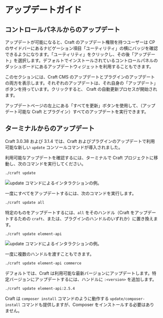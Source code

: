 # アップデートガイド

## コントロールパネルからのアップデート

アップデートが可能になると、Craft のアップデート権限を持つユーザーは CP のサイドバーにあるナビゲーション項目「ユーティリティ」の横にバッジを確認できるようになります。「ユーティリティ」をクリックし、その後「アップデート」を選択します。デフォルトでインストールされているコントロールパネルのダッシュボードにあるアップデートウィジェットを利用することもできます。

このセクションには、Craft CMS のアップデートとプラグインのアップデートの両方を表示します。それぞれのアップデートは、それ自身の「アップデート」ボタンを持っています。クリックすると、 Craft の自動更新プロセスが開始されます。

アップデートページの左上にある「すべてを更新」ボタンを使用して、（アップデート可能な Craft とプラグイン）すべてのアップデートを実行できます。

## ターミナルからのアップデート

Craft 3.0.38 および 3.1.4 では、Craft およびプラグインのアップデートで利用可能な新しい `update` コンソールコマンドが導入されました。

利用可能なアップデートを確認するには、ターミナルで Craft プロジェクトに移動し、次のコマンドを実行してください。

```bash
./craft update
```

![<code>update</code> コマンドによるインタラクションの例。](./images/cli-update-info.png)

一度にすべてをアップデートするには、次のコマンドを実行します。

```bash
./craft update all
```

特定のものをアップデートするには、`all` をそのハンドル（Craft をアップデートするための `craft`、または、プラグインのハンドルのいずれか）に置き換えます。

```bash
./craft update element-api
```

![<code>update <handle></code> コマンドによるインタラクションの例。](./images/cli-update-plugin.png)

一度に複数のハンドルを渡すこともできます。

```bash
./craft update element-api commerce
```

デフォルトでは、Craft は利用可能な最新バージョンにアップデートします。特定バージョンにアップデートするには、ハンドルに `:<version>` を追加します。

```bash
./craft update element-api:2.5.4
```

Craft は `composer install` コマンドのように動作する `update/composer-install` コマンドも提供しますが、Composer をインストールする必要はありません。
